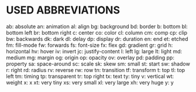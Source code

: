 # USED ABBREVIATIONS

ab: absolute
an: animation
al: align
bg: background
bd: border
b: bottom
bl: bottom left
br: bottom right
c: center
co: color
cl: column
cm: comp
cp: clip
bw: backwards
dk: dark
dl: delay
dp: display
dr: duration
en: end
et: etched
fm: fill-mode
fw: forwards
fs: font-size
fx: flex
gd: gradient
gr: grid
h: horizontal
hv: hover
iv: invert
jc: justify-content
l: left
lg: large
lt: light
md: medium
mg: margin
og: origin
op: opacity
ov: overlay
pd: padding
pp: property
sa: space-around
sc: scale
sk: skew
sm: small
st: start
sw: shadow
r: right
rd: radius
rv: reverse
rw: row
tn: transition
tf: transform
t: top
tl: top left
tm: timing
tp: transparent
tr: top right
tx: text
ty: tiny
v: vertical
wt: weight
x: x
xt: very tiny
xs: very small
xl: very large
xh: very huge
y: y
